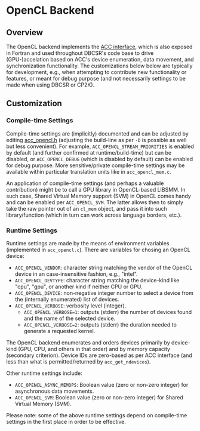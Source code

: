 # OpenCL Backend

## Overview

The OpenCL backend implements the [ACC interface](https://github.com/cp2k/dbcsr/blob/develop/src/acc/acc.h), which is also exposed in Fortran and used throughout DBCSR's code base to drive (GPU-)accelation based on ACC's device enumeration, data movement, and synchronization functionality. The customizations below below are typically for development, e.g., when attempting to contribute new functionality or features, or meant for debug purpose (and not necessarily settings to be made when using DBCSR or CP2K).

## Customization

### Compile-time Settings

Compile-time settings are (implicitly) documented and can be adjusted by editing [acc_opencl.h](https://github.com/cp2k/dbcsr/blob/develop/src/acc/opencl/acc_opencl.h) (adjusting the build-line as per `-D` is possible as well but less convenient). For example, `ACC_OPENCL_STREAM_PRIORITIES` is enabled by default (and further confirmed at runtime/build-time) but can be disabled, or `ACC_OPENCL_DEBUG` (which is disabled by default) can be enabled for debug purpose. More sensitive/private compile-time settings may be available within particular translation units like in `acc_opencl_mem.c`.

An application of compile-time settings (and perhaps a valuable contribution) might be to call a GPU library in OpenCL-based LIBSMM. In such case, Shared Virtual Memory support (SVM) in OpenCL comes handy and can be enabled per `ACC_OPENCL_SVM`. The latter allows then to simply take the raw pointer out of an `cl_mem` object, and pass it into such library/function (which in turn can work across language borders, etc.).

### Runtime Settings

Runtime settings are made by the means of environment variables (implemented in `acc_opencl.c`). There are variables for chosing an OpenCL device:

* `ACC_OPENCL_VENDOR`: character string matching the vendor of the OpenCL device in an case-insensitive fashion, e.g., "intel".
* `ACC_OPENCL_DEVTYPE`: character string matching the device-kind like "cpu", "gpu", or another kind if neither CPU or GPU.
* `ACC_OPENCL_DEVICE`: non-negative integer number to select a device from the (internally enumerated) list of devices.
* `ACC_OPENCL_VERBOSE`: verbosity level (integer).
    * `ACC_OPENCL_VERBOSE=1`: outputs (stderr) the number of devices found and the name of the selected device.
    * `ACC_OPENCL_VERBOSE=2`: outputs (stderr) the duration needed to generate a requested kernel.

The OpenCL backend enumerates and orders devices primarily by device-kind (GPU, CPU, and others in that order) and by memory capacity (secondary criterion). Device IDs are zero-based as per ACC interface (and less than what is permitted/returned by `acc_get_ndevices`).

Other runtime settings include:

* `ACC_OPENCL_ASYNC_MEMOPS`: Boolean value (zero or non-zero integer) for asynchronous data movements.
* `ACC_OPENCL_SVM`: Boolean value (zero or non-zero integer) for Shared Virtual Memory (SVM).

Please note: some of the above runtime settings depend on compile-time settings in the first place in order to be effective.
